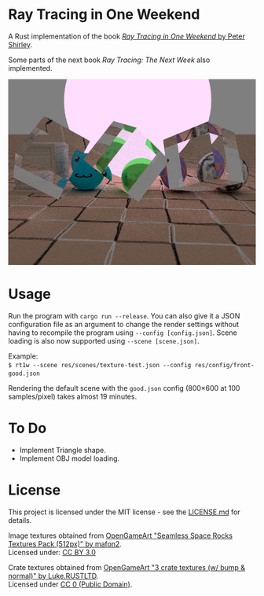 # Ray Tracing in One Weekend

A Rust implementation of the book [*Ray Tracing in One Weekend* by Peter Shirley](https://in1weekend.blogspot.com/).

Some parts of the next book *Ray Tracing: The Next Week* also implemented.

<p align="center">
	<img src="output.png" alt="">	
</p>

# Usage

Run the program with `cargo run --release`. You can also give it a JSON configuration file as an argument to change the render settings without having to recompile the program using `--config [config.json]`. Scene loading is also now supported using `--scene [scene.json]`.

Example:  
`$ rt1w --scene res/scenes/texture-test.json --config res/config/front-good.json`

Rendering the default scene with the `good.json` config (800×600 at 100 samples/pixel) takes almost 19 minutes.

# To Do

- Implement Triangle shape.
- Implement OBJ model loading.

# License

This project is licensed under the MIT license - see the [LICENSE.md](LICENSE.md) for details.

Image textures obtained from [OpenGameArt "Seamless Space Rocks Textures Pack (512px)" by mafon2](https://opengameart.org/content/seamless-space-rocks-textures-pack-512px).  
Licensed under: [CC BY 3.0](https://creativecommons.org/licenses/by/3.0/legalcode)

Crate textures obtained from [OpenGameArt "3 crate textures (w/ bump & normal)" by Luke.RUSTLTD](https://opengameart.org/content/3-crate-textures-w-bump-normal).  
Licensed under [CC 0 (Public Domain)](https://creativecommons.org/publicdomain/zero/1.0/legalcode).